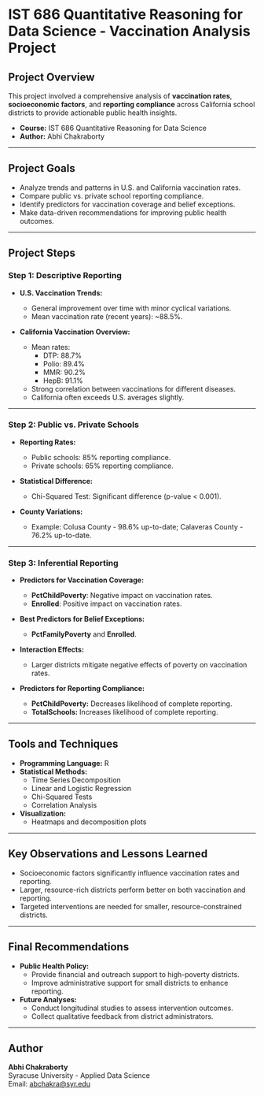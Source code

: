 # IST 686 Quantitative Reasoning for Data Science - Vaccination Analysis Project

## Project Overview
This project involved a comprehensive analysis of **vaccination rates**, **socioeconomic factors**, and **reporting compliance** across California school districts to provide actionable public health insights.

- **Course:** IST 686 Quantitative Reasoning for Data Science
- **Author:** Abhi Chakraborty

---

## Project Goals
- Analyze trends and patterns in U.S. and California vaccination rates.
- Compare public vs. private school reporting compliance.
- Identify predictors for vaccination coverage and belief exceptions.
- Make data-driven recommendations for improving public health outcomes.

---

## Project Steps

### Step 1: Descriptive Reporting
- **U.S. Vaccination Trends:**
  - General improvement over time with minor cyclical variations.
  - Mean vaccination rate (recent years): ~88.5%.

- **California Vaccination Overview:**
  - Mean rates:
    - DTP: 88.7%
    - Polio: 89.4%
    - MMR: 90.2%
    - HepB: 91.1%
  - Strong correlation between vaccinations for different diseases.
  - California often exceeds U.S. averages slightly.

---

### Step 2: Public vs. Private Schools
- **Reporting Rates:**
  - Public schools: 85% reporting compliance.
  - Private schools: 65% reporting compliance.

- **Statistical Difference:**
  - Chi-Squared Test: Significant difference (p-value < 0.001).

- **County Variations:**
  - Example: Colusa County - 98.6% up-to-date; Calaveras County - 76.2% up-to-date.

---

### Step 3: Inferential Reporting
- **Predictors for Vaccination Coverage:**
  - **PctChildPoverty**: Negative impact on vaccination rates.
  - **Enrolled**: Positive impact on vaccination rates.

- **Best Predictors for Belief Exceptions:**
  - **PctFamilyPoverty** and **Enrolled**.

- **Interaction Effects:**
  - Larger districts mitigate negative effects of poverty on vaccination rates.

- **Predictors for Reporting Compliance:**
  - **PctChildPoverty:** Decreases likelihood of complete reporting.
  - **TotalSchools:** Increases likelihood of complete reporting.

---

## Tools and Techniques
- **Programming Language:** R
- **Statistical Methods:**
  - Time Series Decomposition
  - Linear and Logistic Regression
  - Chi-Squared Tests
  - Correlation Analysis
- **Visualization:**
  - Heatmaps and decomposition plots

---

## Key Observations and Lessons Learned
- Socioeconomic factors significantly influence vaccination rates and reporting.
- Larger, resource-rich districts perform better on both vaccination and reporting.
- Targeted interventions are needed for smaller, resource-constrained districts.

---

## Final Recommendations
- **Public Health Policy:**
  - Provide financial and outreach support to high-poverty districts.
  - Improve administrative support for small districts to enhance reporting.
- **Future Analyses:**
  - Conduct longitudinal studies to assess intervention outcomes.
  - Collect qualitative feedback from district administrators.

---

## Author
**Abhi Chakraborty**  
Syracuse University - Applied Data Science  
Email: abchakra@syr.edu

